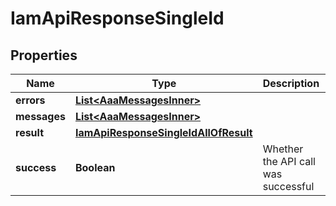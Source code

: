 

# IamApiResponseSingleId


## Properties

| Name | Type | Description | Notes |
|------------ | ------------- | ------------- | -------------|
|**errors** | [**List&lt;AaaMessagesInner&gt;**](AaaMessagesInner.md) |  |  |
|**messages** | [**List&lt;AaaMessagesInner&gt;**](AaaMessagesInner.md) |  |  |
|**result** | [**IamApiResponseSingleIdAllOfResult**](IamApiResponseSingleIdAllOfResult.md) |  |  |
|**success** | **Boolean** | Whether the API call was successful |  |



